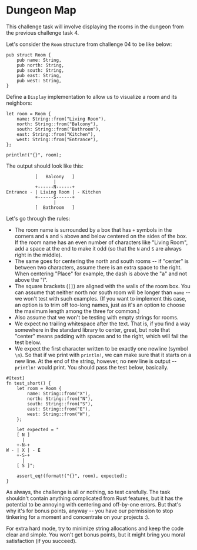 # Dungeon Map

This challenge task will involve displaying the rooms in the dungeon from the previous challenge task 4.

Let's consider the `Room` structure from challenge 04 to be like below:

```
pub struct Room {
    pub name: String,
    pub north: String,
    pub south: String,
    pub east: String,
    pub west: String,
}
```

Define a `Display` implementation to allow us to visualize a room and its neighbors:

```
let room = Room {
    name: String::from("Living Room"),
    north: String::from("Balcony"),
    south: String::from("Bathroom"),
    east: String::from("Kitchen"),
    west: String::from("Entrance"),
};

println!("{}", room);
```

The output should look like this:

```
           [   Balcony   ]
                  |
           +------N------+
Entrance - | Living Room | - Kitchen
           +------S------+
                  |
           [  Bathroom   ]
```


Let's go through the rules:

- The room name is surrounded by a box that has `+` symbols in the corners and `N` and `S` above and below centered on the sides of the box. If the room name has an even number of characters like "Living Room", add a space at the end to make it odd (so that the `N` and `S` are always right in the middle).
- The same goes for centering the north and south rooms -- if "center" is between two characters, assume there is an extra space to the right. When centering "Place" for example, the dash is above the "a" and not above the "l".
- The square brackets (`[]`) are aligned with the walls of the room box. You can assume that neither north nor south room will be longer than `name` -- we won't test with such examples. (If you want to implement this case, an option is to trim off too-long names, just as it's an option to choose the maximum length among the three for common.)
- Also assume that we won't be testing with empty strings for rooms.
- We expect no trailing whitespace after the text. That is, if you find a way somewhere in the standard library to center, great, but note that "center" means padding with spaces and to the right, which will fail the test below.
- We expect the first character written to be exactly one newline (symbol `\n`). So that if we print with `println!`, we can make sure that it starts on a new line. At the end of the string, however, no new line is output -- `println!` would print. You should pass the test below, basically.

```
#[test]
fn test_short() {
    let room = Room {
        name: String::from("X"),
        north: String::from("N"),
        south: String::from("S"),
        east: String::from("E"),
        west: String::from("W"),
    };

    let expected = "
    [ N ]
      |
    +-N-+
W - | X | - E
    +-S-+
      |
    [ S ]";

    assert_eq!(format!("{}", room), expected);
}
```

As always, the challenge is all or nothing, so test carefully. The task shouldn't contain anything complicated from Rust features, but it has the potential to be annoying with centering and off-by-one errors. But that's why it's for bonus points, anyway -- you have our permission to stop tinkering for a moment and concentrate on your projects :).

For extra hard mode, try to minimize string allocations and keep the code clear and simple. You won't get bonus points, but it might bring you moral satisfaction (if you succeed).
